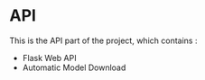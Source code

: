 # API
This is the API part of the project, which contains :
 - Flask Web API
 - Automatic Model Download
